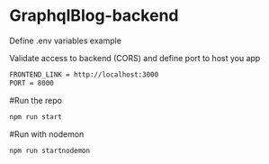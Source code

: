 # GraphqlBlog-backend


Define .env variables example

Validate access to backend (CORS) and define port to host you app
```sh
FRONTEND_LINK = http://localhost:3000
PORT = 8000
```



#Run the repo 
```sh
npm run start
```
#Run with nodemon
```sh
npm run startnodemon
```
